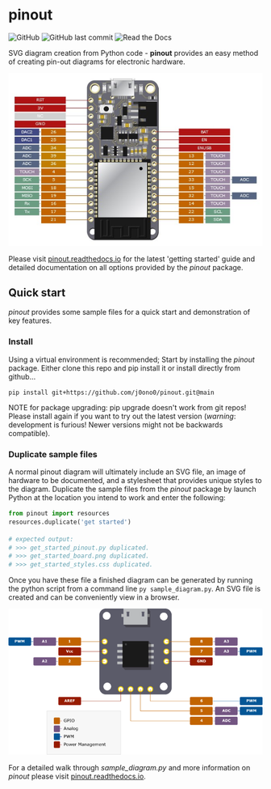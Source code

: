 # pinout

![GitHub](https://img.shields.io/github/license/j0ono0/pinout) ![GitHub last commit](https://img.shields.io/github/last-commit/j0ono0/pinout) ![Read the Docs](https://img.shields.io/readthedocs/pinout)

SVG diagram creation from Python code - **pinout** provides an easy method of creating pin-out diagrams for electronic hardware.

<p align="center">
    <img alt="Example diagram created from pinout: micropython pin-out on Adafruit Huzzah32 ESP32 Feather Board." src="docs/_static/huzzah32_pinout.png" />
</p>

Please visit [pinout.readthedocs.io](https://pinout.readthedocs.io) for the latest 'getting started' guide and detailed documentation on all options provided by the *pinout* package.

## Quick start

*pinout* provides some sample files for a quick start and demonstration of key features. 

### Install

Using a virtual environment is recommended; Start by installing the *pinout* package. Either clone this repo and pip install it or install directly from github...
```
pip install git+https://github.com/j0ono0/pinout.git@main
```
NOTE for package upgrading: pip upgrade doesn't work from git repos! Please install again if you want to try out the latest version (*warning*: development is furious! Newer versions might not be backwards compatible).

### Duplicate sample files

A normal pinout diagram will ultimately include an SVG file, an image of hardware to be documented, and a stylesheet that provides unique styles to the diagram. Duplicate the sample files from the *pinout* package by launch Python at the location you intend to work and enter the following:
```python
from pinout import resources
resources.duplicate('get started')

# expected output:
# >>> get_started_pinout.py duplicated.
# >>> get_started_board.png duplicated.
# >>> get_started_styles.css duplicated.
```

Once you have these file a finished diagram can be generated by running the python script from a command line `py sample_diagram.py`. An SVG file is created and can be conveniently view in a browser.

![SVG diagram ](docs/_static/finished_sample_diagram.png)

For a detailed walk through *sample_diagram.py* and more information on *pinout* please visit [pinout.readthedocs.io](https://pinout.readthedocs.io).
